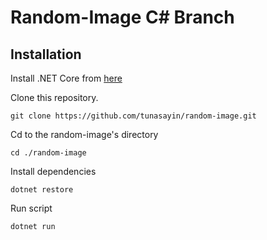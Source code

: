 # Random-Image C# Branch

## Installation

Install .NET Core from [here](https://dotnet.microsoft.com/en-us/download)<br>

Clone this repository.

```
git clone https://github.com/tunasayin/random-image.git
```

Cd to the random-image's directory

```
cd ./random-image
```

Install dependencies

```
dotnet restore
```

Run script

```
dotnet run
```
